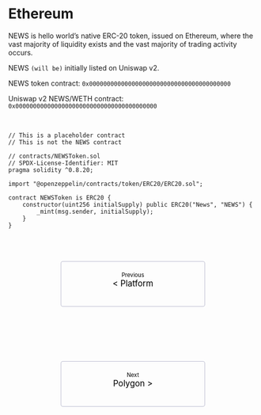 # Ethereum

<style>
    .pagination-nav {
        display: flex;
        justify-content: center;
        flex-wrap: wrap;
    }

    .pagination-nav__link {
        display: inline-block;
        padding: 20px;
        text-decoration: none;
        background: transparent;
        color: black;
        width: 250px;
        height: 50px;
        border: 1px solid #bcbdd0;
        border-radius: 4px;
        text-align: center;
        margin-bottom: 10px;
    }

    .pagination-nav__sublabel {
        font-size: 0.8em;
    }

    .pagination-nav__label {
        font-size: 1.2em;
    }

    @media screen and (min-width: 769px) {
        .pagination-nav {
            gap: 100px;
        }
    }

    @media screen and (max-width: 768px) {
        .pagination-nav__link {
            width: 100%;
        }
    }
</style>

NEWS is hello world’s native ERC-20 token, issued on Ethereum, where the vast majority of liquidity exists and the vast majority of trading activity occurs.  

NEWS ```(will be)``` initially listed on Uniswap v2.

NEWS token contract: ```0x0000000000000000000000000000000000000000```

Uniswap v2 NEWS/WETH contract: ```0x0000000000000000000000000000000000000000```

<br>

```
// This is a placeholder contract
// This is not the NEWS contract

// contracts/NEWSToken.sol
// SPDX-License-Identifier: MIT
pragma solidity ^0.8.20;

import "@openzeppelin/contracts/token/ERC20/ERC20.sol";

contract NEWSToken is ERC20 {
    constructor(uint256 initialSupply) public ERC20("News", "NEWS") {
        _mint(msg.sender, initialSupply);
    }
}

```

<br>
<br>
<br>


<div class="pagination-nav">
    <a class="pagination-nav__link prev" href="the-hello-world-platform.md">
        <div class="pagination-nav__sublabel">Previous</div>
        <div class="pagination-nav__label">< Platform</div>
    </a>
    <a class="pagination-nav__link next" href="polygon.md">
        <div class="pagination-nav__sublabel">Next</div>
        <div class="pagination-nav__label">Polygon ></div>
    </a>
</div>
